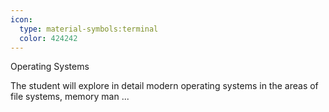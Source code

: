 ```yaml
---
icon:
  type: material-symbols:terminal
  color: 424242
---
```


Operating Systems

The student will explore in detail modern operating systems in the areas of file systems, memory man ... 

